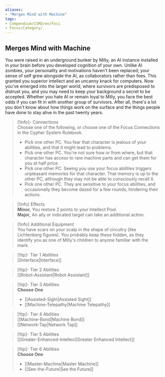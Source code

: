 ```yaml
---
aliases:
- "Merges Mind with Machine"
tags:
- Compendium/CSRD/en/Foci
- Focus/Category/
---
```


  
## Merges Mind with Machine  
You were raised in an underground bunker by Milly, an AI instance installed in your brain before you developed cognition of your own. Unlike AI zombies, your personality and motivations haven't been replaced; your sense of self grew alongside the AI, as collaborators rather than foes. This granted you superior intellect and an uncanny knack for computers. Now you've emerged into the larger world, where survivors are predisposed to distrust you, and you may need to keep your background a secret to be accepted. Whether you hate AI or remain loyal to Milly, you face the best odds if you can fit in with another group of survivors. After all, there's a lot you don't know about how things work on the surface and the things people have done to stay alive in the past twenty years.  

>[!info]- Connections  
>Choose one of the following, or choose one of the Focus Connections in the Cypher System Rulebook.  
>- Pick one other PC. You fear that character is jealous of your abilities, and that it might lead to problems.  
>- Pick one other PC. You're not sure how or from where, but that character has access to rare machine parts and can get them for you at half price.  
>- Pick one other PC. Seeing you use your focus abilities triggers unpleasant memories for that character. That memory is up to the other PC, although they may not be able to consciously recall it.  
>- Pick one other PC. They are sensitive to your focus abilities, and occasionally they become dazed for a few rounds, hindering their actions.  

>[!info] Effects  
>**Minor,** You restore 2 points to your Intellect Pool.  
>**Major,** An ally or indicated target can take an additional action.  

>[!info] Additional Equipment  
>You have scars on your scalp in the shape of circuitry (like Lichtenberg figures). You probably keep these hidden, as they identify you as one of Milly's children to anyone familiar with the mark.  


>[!tip]- Tier 1 Abilities  
> [[Interface|Interface]]  


>[!tip]- Tier 2 Abilities  
> [[Robot-Assistant|Robot Assistant]]  


>[!tip]- Tier 3 Abilities  
> **Choose One**  
>- [[Assisted-Sight|Assisted Sight]]  
>- [[Machine-Telepathy|Machine Telepathy]]  


>[!tip]- Tier 4 Abilities  
> [[Machine-Bond|Machine Bond]]  
> [[Network-Tap|Network Tap]]  


>[!tip]- Tier 5 Abilities  
> [[Greater-Enhanced-Intellect|Greater Enhanced Intellect]]  


>[!tip]- Tier 6 Abilities  
> **Choose One**  
>- [[Master-Machine|Master Machine]]  
>- [[See-the-Future|See the Future]]
